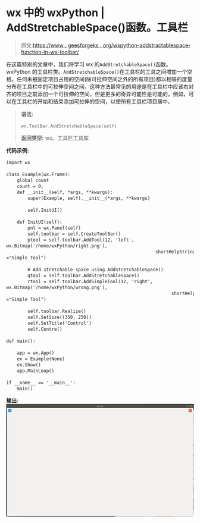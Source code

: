 # wx 中的 wxPython | AddStretchableSpace()函数。工具栏

> 原文:[https://www . geesforgeks . org/wxpython-addstractablespace-function-in-wx-toolbar/](https://www.geeksforgeeks.org/wxpython-addstretchablespace-function-in-wx-toolbar/)

在这篇特别的文章中，我们将学习 wx 的`AddStretchableSpace()`函数。wxPython 的工具栏类。`AddStretchableSpace()`在工具栏的工具之间增加一个空格。任何未被固定项目占用的空间(除可拉伸空间之外的所有项目)都以相等的度量分布在工具栏中的可拉伸空间之间。这种方法最常见的用途是在工具栏中应该右对齐的项目之前添加一个可拉伸的空间，但是更多的奇异可能性是可能的，例如，可以在工具栏的开始和结束添加可拉伸的空间，以使所有工具栏项目居中。

> **语法:**
> 
> ```
> wx.ToolBar.AddStretchableSpace(self)
> 
> ```
> 
> **返回类型:** wx。工具栏工具库

**代码示例:**

```
import wx

class Example(wx.Frame):
    global count
    count = 0;
    def __init__(self, *args, **kwargs):
        super(Example, self).__init__(*args, **kwargs)

        self.InitUI()

    def InitUI(self):
        pnl = wx.Panel(self)
        self.toolbar = self.CreateToolBar()
        ptool = self.toolbar.AddTool(12, 'left', wx.Bitmap('/home/wxPython/right.png'), 
                                                        shortHelpString ="Simple Tool")

        # Add stretchable space using AddStretchableSpace()
        qtool = self.toolbar.AddStretchableSpace()
        rtool = self.toolbar.AddSimpleTool(12, 'right', wx.Bitmap('/home/wxPython/wrong.png'),
                                                              shortHelpString ="Simple Tool")

        self.toolbar.Realize()
        self.SetSize((350, 250))
        self.SetTitle('Control')
        self.Centre()

def main():

    app = wx.App()
    ex = Example(None)
    ex.Show()
    app.MainLoop()

if __name__ == '__main__':
    main()
```

**输出:**
![](img/8998853720bf90653856a67330f547ef.png)
